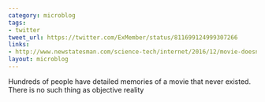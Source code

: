 ```yaml
---
category: microblog
tags:
- twitter
tweet_url: https://twitter.com/ExMember/status/811699124999307266
links:
- http://www.newstatesman.com/science-tech/internet/2016/12/movie-doesn-t-exist-and-redditors-who-think-it-does
layout: microblog
---
```

Hundreds of people have detailed memories of a movie that never existed. There is no such thing as objective reality

